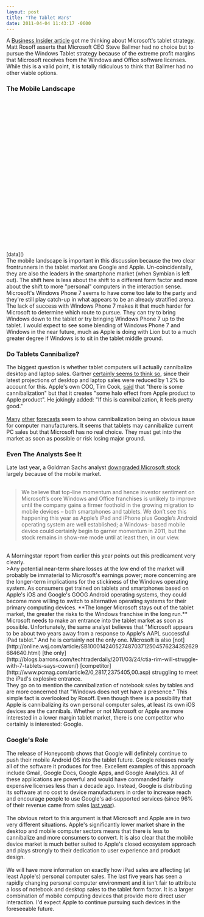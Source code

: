 ```yaml
--- 
layout: post
title: "The Tablet Wars"
date: 2011-04-04 11:43:17 -0600
---
```


A [Business Insider article](http://www.businessinsider.com/microsoft-had-to-make-windows-the-center-of-its-tablet-strategy-even-if-it-kills-them-2011-4) got me thinking about Microsoft's tablet strategy. Matt Rosoff asserts that Microsoft CEO Steve Ballmer had no choice but to pursue the Windows Tablet strategy because of the extreme profit margins that Microsoft receives from the Windows and Office software licenses. While this is a valid point, it is totally ridiculous to think that Ballmer had no other viable options.
<br/>

### The Mobile Landscape

<script type="text/javascript">
google.setOnLoadCallback(drawVisualization);

function drawVisualization() {
        // Some raw data (not necessarily accurate)
        var oses =
          ['Android', 'iOS',
           'RIM', 'Windows Phone', 'Other'];
        var years = ['2009', '2010', '2011', '2014'];
        var productionByOS = [[6798.4, 47462.1, 91937.7, 259306.4],
                                   [24889.8, 41461.8, 70740.0, 130393.0],
                                   [34346.8, 46922.9, 62198.2, 102579.5],
                                   [15031.1, 12686.5, 21308.8, 34490.2],
                                   [10431.9, 12588.1, 26017.3, 84452.9]];
      
        // Create and populate the data table.
        var data = new google.visualization.DataTable();
        data.addColumn('string', 'Year');
        for (var i = 0; i < oses.length; ++i) {
          data.addColumn('number', oses[i]);
        }
        data.addRows(years.length);
        for (var i = 0; i < years.length; ++i) {
          data.setCell(i, 0, years[i]);
        }
        for (var i = 0; i < oses.length; ++i) {
          var os = productionByOS[i];
          for (var year = 0; year < years.length; ++year) {
            data.setCell(year, i + 1, os[year]);
          }
        }
        // Create and draw the visualization.
        var ac = new google.visualization.AreaChart(document.getElementById('visualization'));
        ac.draw(data, {
          title : 'Mobile Smartphone Market',
          isStacked: false,
          width: 600,
          height: 400,
          vAxis: {title: "Thousands of Units Sold"},
          hAxis: {title: "Year"},
          backgroundColor: "#F5F5F5"
        });
      }
      

      google.setOnLoadCallback(drawVisualization);
</script>
<div id="visualization" style="width: 600px; height: 400px;"></div>
<span style="font-size:small;text-align:center;">[data]()</span>

<br/>
The mobile landscape is important in this discussion because the two clear frontrunners in the tablet market are Google and Apple. Un-coincidentally, they are also the leaders in the smartphone market (when Symbian is left out). The shift here is less about the shift to a different form factor and more about the shift to more "personal" computers in the interaction sense.  
<br/>
Microsoft's Windows Phone 7 seems to have come too late to the party and they're still play catch-up in what appears to be an already stratified arena. The lack of success with Windows Phone 7 makes it that much harder for Microsoft to determine which route to pursue. They can try to bring Windows down to the tablet or try bringing Windows Phone 7 up to the tablet. I would expect to see some blending of Windows Phone 7 and Windows in the near future, much as Apple is doing with Lion but to a much greater degree if Windows is to sit in the tablet middle ground.  
<br/>

### Do Tablets Cannibalize?

The biggest question is whether tablet computers will actually cannibalize desktop and laptop sales. Gartner [certainly seems to think so](http://www.gartner.com/it/page.jsp?id=1570714), since their latest projections of desktop and laptop sales were reduced by 1.2% to account for this. Apple's own COO, Tim Cook, [said](http://www.macworld.com/article/157247/2011/01/cook.html) that "there is some cannibalization" but that it creates "some halo effect from Apple product to Apple product". He jokingly added: "If this is cannibalization, it feels pretty good."  
<br/>
[Many](http://digitaldaily.allthingsd.com/20110208/tablet-cannibalization-on-the-rise-in-2011/) [other](http://online.wsj.com/article/SB10001424052748703376504575491533125103528.html?mod=e2tw) [forecasts](http://digitaldaily.allthingsd.com/20101215/forecast-19-million-notebooks-lost-to-tablet-cannibalization-in-2011/?mod=ATD_rss) seem to show cannibalization being an obvious issue for computer manufacturers. It seems that tablets may cannibalize current PC sales but that Microsoft has no real choice. They must get into the market as soon as possible or risk losing major ground.
<br/>
### Even The Analysts See It

Late last year, a Goldman Sachs analyst [downgraded Microsoft stock](http://www.businessinsider.com/goldman-downgrades-microsoft-msft) largely because of the mobile market.  
<br/>
>We believe that top-line momentum and hence investor sentiment on Microsoft’s core Windows and Office franchises is unlikely to improve until the company gains a firmer foothold in the growing migration to mobile devices – both smartphones and tablets. We don’t see this happening this year as Apple’s iPad and iPhone plus Google’s Android operating system are well established; a Windows- based mobile device could certainly begin to garner momentum in 2011, but the stock remains in show-me mode until at least then, in our view.  
<br/>
A Morningstar report from earlier this year points out this predicament very clearly.  
<br/>
>Any potential near-term share losses at the low end of the market will probably be immaterial to Microsoft's earnings power; more concerning are the longer-term implications for the stickiness of the Windows operating system. As consumers get trained on tablets and smartphones based on Apple's iOS and Google's GOOG Android operating systems, they could become more willing to switch to alternative operating systems for their primary computing devices. **The longer Microsoft stays out of the tablet market, the greater the risks to the Windows franchise in the long run.**  
<br/>
Microsoft needs to make an entrance into the tablet market as soon as possible. Unfortunately, the same analyst believes that "Microsoft appears to be about two years away from a response to Apple's AAPL successful iPad tablet." And he is certainly not the only one. Microsoft is also [not](http://online.wsj.com/article/SB10001424052748703712504576234352629684640.html) [the only](http://blogs.barrons.com/techtraderdaily/2011/03/24/ctia-rim-will-struggle-with-7-tablets-says-cowen/) [competitor](http://www.pcmag.com/article2/0,2817,2375405,00.asp) struggling to meet the iPad's explosive entrance.  
<br/>
They go on to mention the cannibalization of notebook sales by tables and are more concerned that "Windows does not yet have a presence." This simple fact is overlooked by Rosoff. Even though there is a possibility that Apple is cannibalizing its own personal computer sales, at least its own iOS devices are the cannibals. Whether or not Microsoft or Apple are more interested in a lower margin tablet market, there is one competitor who certainly is interested: Google.
<br/>

### Google's Role

The release of Honeycomb shows that Google will definitely continue to push their mobile Android OS into the tablet future. Google releases nearly all of the software it produces for free. Excellent examples of this approach include Gmail, Google Docs, Google Apps, and Google Analytics. All of these applications are powerful and would have commanded fairly expensive licenses less than a decade ago. Instead, Google is distributing its software at no cost to device manufacturers in order to increase reach and encourage people to use Google's ad-supported services (since 96% of their revenue came from sales [last year](http://investing.businessweek.com/research/stocks/financials/drawFiling.asp?docKey=136-000119312511032930-303K82196D92IQSGSQ30SPLFNT&docFormat=HTM&formType=10-K#D10K_HTM_TX120214_105)).  
<br/>
The obvious retort to this argument is that Microsoft and Apple are in two very different situations. Apple's significantly lower market share in the desktop and mobile computer sectors means that there is less to cannibalize and more consumers to convert. It is also clear that the mobile device market is much better suited to Apple's closed ecosystem approach and plays strongly to their dedication to user experience and product design.  
<br/>
We will have more information on exactly how iPad sales are affecting (at least Apple's) personal computer sales. The last five years has seen a rapidly changing personal computer environment and it isn't fair to attribute a loss of notebook and desktop sales to the tablet form factor. It is a larger combination of mobile computing devices that provide more direct user interaction. I'd expect Apple to continue pursuing such devices in the foreseeable future.